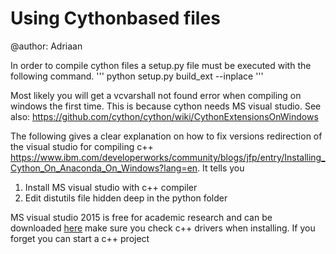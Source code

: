 # Using Cythonbased files
@author: Adriaan

In order to compile cython files a setup.py file must be executed with the following command.
'''
python setup.py build_ext --inplace
'''

Most likely you will get a vcvarshall not found error when compiling on windows the first time. This is because cython needs MS visual studio. See also: https://github.com/cython/cython/wiki/CythonExtensionsOnWindows

The following gives a clear explanation on how to fix versions redirection
of the visual studio for compiling c++
https://www.ibm.com/developerworks/community/blogs/jfp/entry/Installing_Cython_On_Anaconda_On_Windows?lang=en. 
It tells you 
1. Install MS visual studio with c++ compiler 
2. Edit distutils file hidden deep in the python folder 

MS visual studio 2015 is free for academic research and can be downloaded [here](
https://www.visualstudio.com/en-us/products/vs-2015-product-editions.aspx)
make sure you check c++ drivers when installing. If you forget you can start a c++ project 
